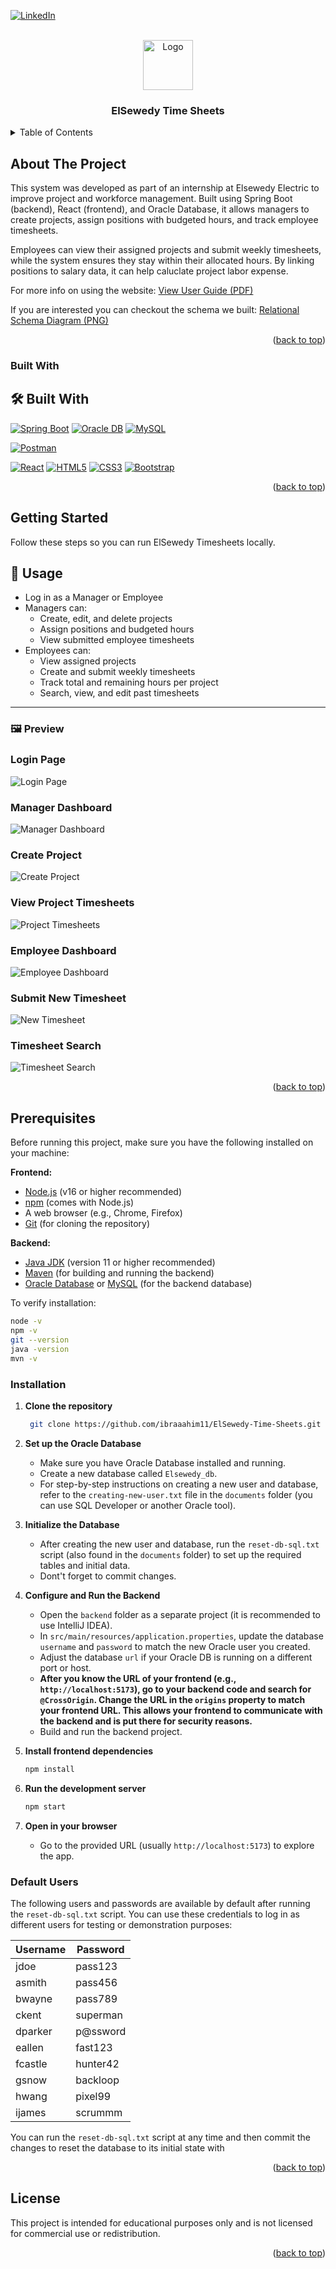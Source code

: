 <a id="readme-top"></a>
[![LinkedIn](https://img.shields.io/badge/LinkedIn-Profile-blue?logo=linkedin)](https://www.linkedin.com/in/ibrahim-hesham-abdel-dayem/)

<!-- PROJECT LOGO -->
<br />
<div align="center">
  <a href="https://github.com/ibraaahim11/Collaborative-Text-Editor">
    <img src="./frontend/src/assets/calendar-icon.svg" alt="Logo" width="80" height="80">
  </a>

<h3 align="center">ElSewedy Time Sheets</h3>

</div>

<!-- TABLE OF CONTENTS -->
<details>
  <summary>Table of Contents</summary>
  <ol>
    <li>
      <a href="#about-the-project">About The Project</a>
      <ul>
        <li><a href="#built-with">Built With</a></li>
      </ul>
    </li>
    <li><a href="#getting-started">Getting Started</a></li>
    <li><a href="#usage">Usage</a></li>
    <li><a href="#preview">Preview</a></li>
    <li><a href="#prerequisites">Prerequisites</a></li>
    <li><a href="#installation">Installation</a></li>
    <li><a href="#default-users">Default Users</a></li>
        <li><a href="#license">License</a></li>
  </ol>
</details>

<!-- ABOUT THE PROJECT -->

## <a id="about-the-project"></a>About The Project

This system was developed as part of an internship at Elsewedy Electric to improve project and workforce management. Built using Spring Boot (backend), React (frontend), and Oracle Database, it allows managers to create projects, assign positions with budgeted hours, and track employee timesheets.

Employees can view their assigned projects and submit weekly timesheets, while the system ensures they stay within their allocated hours. By linking positions to salary data, it can help caluclate project labor expense.

For more info on using the website: [View User Guide (PDF)](./doucments/ElSewedy%20Timesheets%20-%20User%20Guide.pdf)

If you are interested you can checkout the schema we built: [Relational Schema Diagram (PNG)](./doucments/relational-schema-diagram.png)

<p align="right">(<a href="#readme-top">back to top</a>)</p>

### <a id="built-with"></a>Built With

## 🛠️ Built With

<!-- ─── Backend ──────────────────────────────────────────────────────────────── -->

[![Spring Boot](https://img.shields.io/badge/Spring%20Boot-6DB33F?style=for-the-badge&logo=spring&logoColor=white)](https://spring.io/projects/spring-boot)
[![Oracle DB](https://img.shields.io/badge/Oracle%20DB-F80000?style=for-the-badge&logo=oracle&logoColor=white)](https://www.oracle.com/database/)
[![MySQL](https://img.shields.io/badge/MySQL-4479A1?style=for-the-badge&logo=mysql&logoColor=white)](https://www.mysql.com/)

<!-- ─── Tools ───────────────────────────────────────────────────────────────── -->

[![Postman](https://img.shields.io/badge/Postman-FF6C37?style=for-the-badge&logo=postman&logoColor=white)](https://www.postman.com/)

<!-- ─── Front-End ───────────────────────────────────────────────────────────── -->

[![React](https://img.shields.io/badge/React-61DAFB?style=for-the-badge&logo=react&logoColor=black)](https://react.dev/)
[![HTML5](https://img.shields.io/badge/HTML5-E34F26?style=for-the-badge&logo=html5&logoColor=white)](https://developer.mozilla.org/en-US/docs/Web/HTML)
[![CSS3](https://img.shields.io/badge/CSS3-1572B6?style=for-the-badge&logo=css3&logoColor=white)](https://developer.mozilla.org/en-US/docs/Web/CSS)
[![Bootstrap](https://img.shields.io/badge/Bootstrap-7952B3?style=for-the-badge&logo=bootstrap&logoColor=white)](https://getbootstrap.com/)

<p align="right">(<a href="#readme-top">back to top</a>)</p>

<!-- GETTING STARTED -->

## <a id="getting-started"></a>Getting Started

Follow these steps so you can run ElSewedy Timesheets locally.

<!-- USAGE EXAMPLES -->

## <a id="usage"></a>📖 Usage

- Log in as a Manager or Employee
- Managers can:
  - Create, edit, and delete projects
  - Assign positions and budgeted hours
  - View submitted employee timesheets
- Employees can:
  - View assigned projects
  - Create and submit weekly timesheets
  - Track total and remaining hours per project
  - Search, view, and edit past timesheets

---

### <a id="preview"></a>🖼️ Preview

### Login Page

![Login Page](./documents/readme-images/login.png)

### Manager Dashboard

![Manager Dashboard](./documents/readme-images/manager-dashboard.png)

### Create Project

![Create Project](./documents/readme-images/create-project.png)

### View Project Timesheets

![Project Timesheets](./documents/readme-images/project-timesheets.png)

### Employee Dashboard

![Employee Dashboard](./documents/readme-images/employee-dashboard.png)

### Submit New Timesheet

![New Timesheet](./documents/readme-images/new-timesheet.png)

### Timesheet Search

![Timesheet Search](./documents/readme-images/timesheet-search.png)

<p align="right">(<a href="#readme-top">back to top</a>)</p>

## <a id="prerequisites"></a>Prerequisites

Before running this project, make sure you have the following installed on your machine:

**Frontend:**

- [Node.js](https://nodejs.org/) (v16 or higher recommended)
- [npm](https://www.npmjs.com/) (comes with Node.js)
- A web browser (e.g., Chrome, Firefox)
- [Git](https://git-scm.com/) (for cloning the repository)

**Backend:**

- [Java JDK](https://adoptopenjdk.net/) (version 11 or higher recommended)
- [Maven](https://maven.apache.org/) (for building and running the backend)
- [Oracle Database](https://www.oracle.com/database/) or [MySQL](https://www.mysql.com/) (for the backend database)

To verify installation:

```bash
node -v
npm -v
git --version
java -version
mvn -v
```

### <a id="installation"></a>Installation

1. **Clone the repository**

   ```sh
    git clone https://github.com/ibraaahim11/ElSewedy-Time-Sheets.git
   ```

2. **Set up the Oracle Database**

   - Make sure you have Oracle Database installed and running.
   - Create a new database called `Elsewedy_db`.
   - For step-by-step instructions on creating a new user and database, refer to the `creating-new-user.txt` file in the `documents` folder (you can use SQL Developer or another Oracle tool).

3. **Initialize the Database**

   - After creating the new user and database, run the `reset-db-sql.txt` script (also found in the `documents` folder) to set up the required tables and initial data.
   - Dont't forget to commit changes.

4. **Configure and Run the Backend**

   - Open the `backend` folder as a separate project (it is recommended to use IntelliJ IDEA).
   - In `src/main/resources/application.properties`, update the database `username` and `password` to match the new Oracle user you created.
   - Adjust the database `url` if your Oracle DB is running on a different port or host.
   - **After you know the URL of your frontend (e.g., `http://localhost:5173`), go to your backend code and search for `@CrossOrigin`. Change the URL in the `origins` property to match your frontend URL. This allows your frontend to communicate with the backend and is put there for security reasons.**
   - Build and run the backend project.

5. **Install frontend dependencies**

   ```sh
   npm install
   ```

6. **Run the development server**

   ```sh
   npm start
   ```

7. **Open in your browser**

   - Go to the provided URL (usually `http://localhost:5173`) to explore the app.

### <a id="default-users"></a>Default Users

The following users and passwords are available by default after running the `reset-db-sql.txt` script. You can use these credentials to log in as different users for testing or demonstration purposes:

| Username | Password |
| -------- | -------- |
| jdoe     | pass123  |
| asmith   | pass456  |
| bwayne   | pass789  |
| ckent    | superman |
| dparker  | p@ssword |
| eallen   | fast123  |
| fcastle  | hunter42 |
| gsnow    | backloop |
| hwang    | pixel99  |
| ijames   | scrummm  |

You can run the `reset-db-sql.txt` script at any time and then commit the changes to reset the database to its initial state with

<p align="right">(<a href="#readme-top">back to top</a>)</p>

## <a id="license"></a>License

This project is intended for educational purposes only and is not licensed for commercial use or redistribution.

<p align="right">(<a href="#readme-top">back to top</a>)</p>
